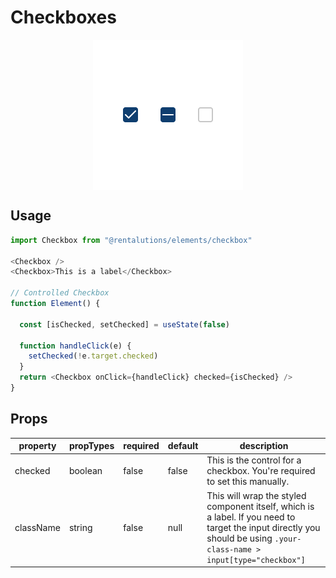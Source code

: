 # Checkboxes

<img src="./example.png" style="margin:0 auto;display:block;">

## Usage
```javascript
import Checkbox from "@rentalutions/elements/checkbox"

<Checkbox />
<Checkbox>This is a label</Checkbox>

// Controlled Checkbox
function Element() {

  const [isChecked, setChecked] = useState(false)

  function handleClick(e) {
    setChecked(!e.target.checked)
  }
  return <Checkbox onClick={handleClick} checked={isChecked} />
}
```

## Props
| property  | propTypes | required | default | description                                                                                                                                                            |
| --------- | --------- | -------- | ------- | ---------------------------------------------------------------------------------------------------------------------------------------------------------------------- |
| checked   | boolean   | false    | false   | This is the control for a checkbox. You're required to set this manually.                                                                                              |
| className | string    | false    | null    | This will wrap the styled component itself, which is a label. If you need to target the input directly you should be using `.your-class-name > input[type="checkbox"]` |